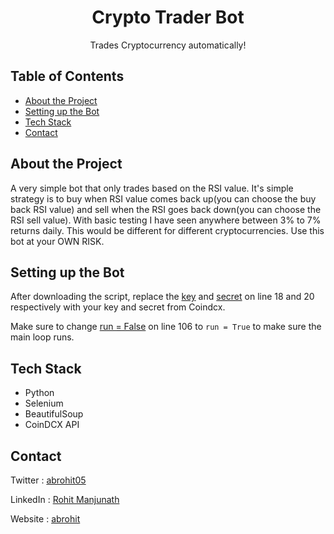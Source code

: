 <h1 align="center">Crypto Trader Bot</h1>
<p align="center">
  Trades Cryptocurrency automatically!
</p>

<!-- TABLE OF CONTENTS -->
## Table of Contents
* [About the Project](#about-the-project)
* [Setting up the Bot](#setting-up-the-bot)
* [Tech Stack](#tech-stack)
* [Contact](#contact)

## About the Project

A very simple bot that only trades based on the RSI value. It's simple strategy is to buy when RSI value comes back up(you can choose the buy back RSI value) and sell when the RSI goes back down(you can choose the RSI sell value). With basic testing I have seen anywhere between 3% to 7% returns daily. This would be different for different cryptocurrencies. Use this bot at your OWN RISK. 

## Setting up the Bot

After downloading the script, replace the [key](https://github.com/abrohit/CryptoTrader-Bot/blob/main/main.py#L18) and [secret](https://github.com/abrohit/CryptoTrader-Bot/blob/main/main.py#L20) on line 18 and 20 respectively with your key and secret from Coindcx.

Make sure to change [run = False](https://github.com/abrohit/CryptoTrader-Bot/blob/main/main.py#L106) on line 106 to `run = True` to make sure the main loop runs.

## Tech Stack
- Python
- Selenium
- BeautifulSoup
- CoinDCX API

## Contact

Twitter : [abrohit05](https://twitter.com/abrohit05)

LinkedIn : [Rohit Manjunath](https://www.linkedin.com/in/rohitmanjunath/)

Website : [abrohit](https://abrohit.pythonanywhere.com/)


